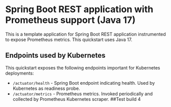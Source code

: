 # Spring Boot REST application with Prometheus support (Java 17)

This is a template application for Spring Boot REST application instrumented to
expose Prometheus metrics. This quickstart uses Java 17.

## Endpoints used by Kubernetes

This quickstart exposes the following endpoints important for Kubernetes deployments:
- `/actuator/health` - Spring Boot endpoint indicating health. Used by Kubernetes as readiness probe.
- `/actuator/metrics` - Prometheus metrics. Invoked periodically and collected by Prometheus Kubernetes scraper.
##Test build 4
